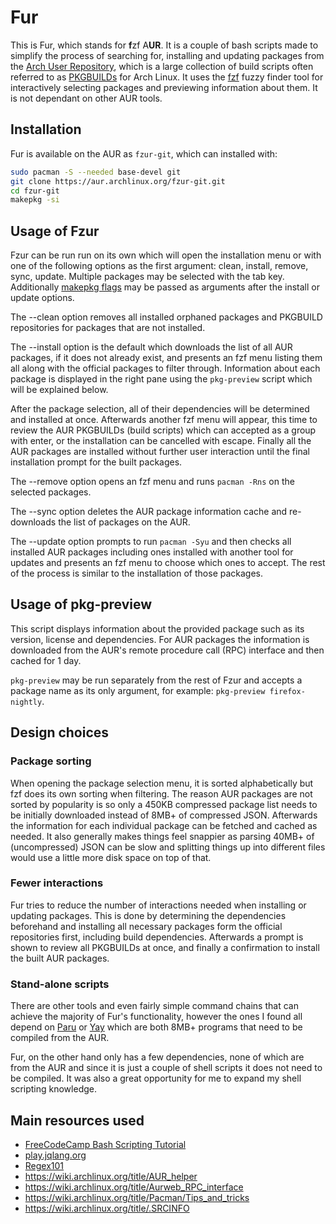 # Fur

This is Fur, which stands for **f**zf A**UR**. It is a couple of bash scripts made to simplify the process of searching for, installing and updating packages from the [Arch User Repository](https://aur.archlinux.org), which is a large collection of build scripts often referred to as [PKGBUILDs](https://wiki.archlinux.org/title/PKGBUILD) for Arch Linux. It uses the [fzf](https://github.com/junegunn/fzf) fuzzy finder tool for interactively selecting packages and previewing information about them. It is not dependant on other AUR tools.

## Installation

Fur is available on the AUR as `fzur-git`, which can installed with:

```sh
sudo pacman -S --needed base-devel git
git clone https://aur.archlinux.org/fzur-git.git
cd fzur-git
makepkg -si
```

## Usage of Fzur

Fzur can be run run on its own which will open the installation menu or with one of the following options as the first argument: clean, install, remove, sync, update. Multiple packages may be selected with the tab key. Additionally [makepkg flags](https://man.archlinux.org/man/makepkg.8) may be passed as arguments after the install or update options.

The --clean option removes all installed orphaned packages and PKGBUILD repositories for packages that are not installed.

The --install option is the default which downloads the list of all AUR packages, if it does not already exist, and presents an fzf menu listing them all along with the official packages to filter through. Information about each package is displayed in the right pane using the `pkg-preview` script which will be explained below.

After the package selection, all of their dependencies will be determined and installed at once. Afterwards another fzf menu will appear, this time to review the AUR PKGBUILDs (build scripts) which can accepted as a group with enter, or the installation can be cancelled with escape. Finally all the AUR packages are installed without further user interaction until the final installation prompt for the built packages.

The --remove option opens an fzf menu and runs `pacman -Rns` on the selected packages. 

The --sync option deletes the AUR package information cache and re-downloads the list of packages on the AUR.

The --update option prompts to run `pacman -Syu` and then checks all installed AUR packages including ones installed with another tool for updates and presents an fzf menu to choose which ones to accept. The rest of the process is similar to the installation of those packages.

## Usage of pkg-preview

This script displays information about the provided package such as its version, license and dependencies. For AUR packages the information is downloaded from the AUR's remote procedure call (RPC) interface and then cached for 1 day.

`pkg-preview` may be run separately from the rest of Fzur and accepts a package name as its only argument, for example: `pkg-preview firefox-nightly`.

## Design choices

### Package sorting

When opening the package selection menu, it is sorted alphabetically but fzf does its own sorting when filtering. The reason AUR packages are not sorted by popularity is so only a 450KB compressed package list needs to be initially downloaded instead of 8MB+ of compressed JSON. Afterwards the information for each individual package can be fetched and cached as needed. It also generally makes things feel snappier as parsing 40MB+ of (uncompressed) JSON can be slow and splitting things up into different files would use a little more disk space on top of that.

### Fewer interactions

Fur tries to reduce the number of interactions needed when installing or updating packages. This is done by determining the dependencies beforehand and installing all necessary packages form the official repositories first, including build dependencies. Afterwards a prompt is shown to review all PKGBUILDs at once, and finally a confirmation to install the built AUR packages.

### Stand-alone scripts

There are other tools and even fairly simple command chains that can achieve the majority of Fur's functionality, however the ones I found all depend on [Paru](https://github.com/Morganamilo/paru) or [Yay](https://github.com/Jguer/yay) which are both 8MB+ programs that need to be compiled from the AUR.

Fur, on the other hand only has a few dependencies, none of which are from the AUR and since it is just a couple of shell scripts it does not need to be compiled. It was also a great opportunity for me to expand my shell scripting knowledge.

## Main resources used

- [FreeCodeCamp Bash Scripting Tutorial](https://youtu.be/tK9Oc6AEnR4)
- [play.jqlang.org](https://play.jqlang.org/)
- [Regex101](https://regex101.com/)
- https://wiki.archlinux.org/title/AUR_helper
- https://wiki.archlinux.org/title/Aurweb_RPC_interface
- https://wiki.archlinux.org/title/Pacman/Tips_and_tricks
- https://wiki.archlinux.org/title/.SRCINFO
